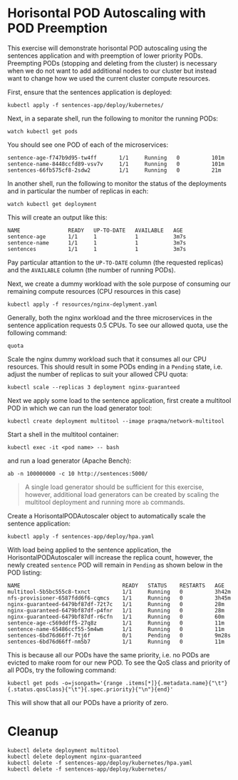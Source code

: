 # Horisontal POD Autoscaling with POD Preemption

This exercise will demonstrate horisontal POD autoscaling using the sentences
application and with preemption of lower priority PODs. Preempting PODs
(stopping and deleting from the cluster) is necessary when we do not want to add
additional nodes to our cluster but instead want to change how we used the
current cluster compute resources.

First, ensure that the sentences application is deployed:

```shell
kubectl apply -f sentences-app/deploy/kubernetes/
```

Next, in a separate shell, run the following to monitor the running PODs:

```shell
watch kubectl get pods
```

You should see one POD of each of the microservices:

```
sentence-age-f747b9d95-tw4ff       1/1     Running   0          101m
sentence-name-8448ccfd89-vsv7v     1/1     Running   0          101m
sentences-66fb575cf8-2sdw2         1/1     Running   0          21m
```

In another shell, run the following to monitor the status of the deployments and
in particular the number of replicas in each:

```shell
watch kubectl get deployment
```

This will create an output like this:

```
NAME               READY   UP-TO-DATE   AVAILABLE   AGE
sentence-age       1/1     1            1           3m7s
sentence-name      1/1     1            1           3m7s
sentences          1/1     1            1           3m7s
```

Pay particular attantion to the `UP-TO-DATE` column (the requested replicas) and
the `AVAILABLE` column (the number of running PODs).

Next, we create a dummy workload with the sole purpose of consuming our
remaining compute resources (CPU resources in this case)

```shell
kubectl apply -f resources/nginx-deplyment.yaml
```

Generally, both the nginx workload and the three microservices in the sentence
application requests 0.5 CPUs. To see our allowed quota, use the following
command:

```shell
quota
```

Scale the nginx dummy workload such that it consumes all our CPU resources. This
should result in some PODs ending in a `Pending` state, i.e. adjust the number
of replicas to suit your allowed CPU quota:

```shell
kubectl scale --replicas 3 deployment nginx-guaranteed
```

Next we apply some load to the sentence application, first create a multitool
POD in which we can run the load generator tool:

```shell
kubectl create deployment multitool --image praqma/network-multitool
```

Start a shell in the multitool container:

```shell
kubectl exec -it <pod name> -- bash
```

and run a load generator (Apache Bench):

```shell
ab -n 100000000 -c 10 http://sentences:5000/
```

> A single load generator should be sufficient for this exercise, however,
> additional load generators can be created by scaling the multitool deployment
> and running more `ab` commands.

Create a HorisontalPODAutoscaler object to automatically scale the sentence
application:

```shell
kubectl apply -f sentences-app/deploy/hpa.yaml
```

With load being applied to the sentence application, the HorisontalPODAutoscaler
will increase the replica count, however, the newly created `sentence` POD will
remain in `Pending` as shown below in the POD listing:

```
NAME                                READY   STATUS    RESTARTS   AGE
multitool-5b5bc555c8-txnct          1/1     Running   0          3h42m
nfs-provisioner-6587fdd6f6-cqmcs    1/1     Running   0          3h45m
nginx-guaranteed-6479bf87df-72t7c   1/1     Running   0          28m
nginx-guaranteed-6479bf87df-p4fnr   1/1     Running   0          28m
nginx-guaranteed-6479bf87df-r6cfn   1/1     Running   0          60m
sentence-age-c569ddff5-27q8z        1/1     Running   0          11m
sentence-name-65486ccf55-5m4wm      1/1     Running   0          11m
sentences-6bd76d66ff-7tj6f          0/1     Pending   0          9m28s
sentences-6bd76d66ff-nm5b7          1/1     Running   0          11m
```

This is because all our PODs have the same priority, i.e. no PODs are evicted to
make room for our new POD. To see the QoS class and priority of all PODs, try
the following command:

```shell
kubectl get pods -o=jsonpath='{range .items[*]}{.metadata.name}{"\t"}{.status.qosClass}{"\t"}{.spec.priority}{"\n"}{end}'
```

This will show that all our PODs have a priority of zero.








# Cleanup

```shell
kubectl delete deployment multitool
kubectl delete deployment nginx-guaranteed
kubectl delete -f sentences-app/deploy/kubernetes/hpa.yaml
kubectl delete -f sentences-app/deploy/kubernetes/
```
